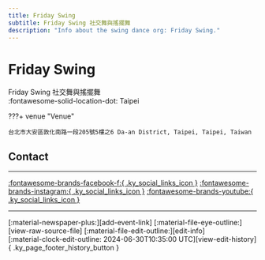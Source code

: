 ```yaml
---
title: Friday Swing
subtitle: Friday Swing 社交舞與搖擺舞
description: "Info about the swing dance org: Friday Swing."
---
```


# Friday Swing

Friday Swing 社交舞與搖擺舞  
:fontawesome-solid-location-dot: Taipei  


???+ venue "Venue"

    台北市大安區敦化南路一段205號5樓之6 Da-an District, Taipei, Taipei, Taiwan  

## Contact


---

 [:fontawesome-brands-facebook-f:{ .ky_social_links_icon }](https://www.facebook.com/FridayNightSwingDanceSocial) [:fontawesome-brands-instagram:{ .ky_social_links_icon }](https://instagram.com/friday_swing_social_tgif) [:fontawesome-brands-youtube:{ .ky_social_links_icon }](https://youtube.com/socialfridaynight9159)

---

<div class="ky_page_footer" markdown>
<div class="ky_page_footer_trailing" markdown="span">
[:material-newspaper-plus:][add-event-link]
[:material-file-eye-outline:][view-raw-source-file]
[:material-file-edit-outline:][edit-info]
</div>
<div class="ky_page_footer_leading" markdown="span">
[:material-clock-edit-outline: 2024-06-30T10:35:00 UTC][view-edit-history]{ .ky_page_footer_history_button }
</div>
</div>

[add-event-link]: https://github.com/swingdance/events/issues/new?assignees=&labels=add+event&projects=&template=02-add_entity.yml&title=Add%20Event%3A%20zh_TW%20%E2%80%A2%20%3CName%3E&region=zh_TW&province=Taipei&city=Taipei&org_id=friday-swing "Add Event"
[view-raw-source-file]: https://github.com/swingdance/orgs/blob/main/zh_TW/friday-swing.json "View Raw Source File"
[edit-info]: https://github.com/swingdance/orgs/issues/new?assignees=&labels=update+org&projects=&template=03-update_entity.yml&title=Update%20Org%3A%20zh_TW%20%E2%80%A2%20Friday%20Swing&region=zh_TW&id=friday-swing&name=Friday%20Swing "Edit Info"

[view-edit-history]: https://github.com/swingdance/orgs/commits/main/zh_TW/friday-swing.json "View Edit History"
